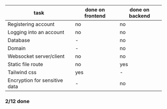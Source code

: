 | task | done on frontend | done on backend |
|----------------|---------------|---------------|
|Registering account| no| no |
|Logging into an account| no| no |
|Database| - | no |
|Domain| - | no |
|Websocket server/client| no| no |
|Static file route| no| yes |
|Tailwind css| yes | - |
|Encryption for sensitive data| -| no |

### 2/12 done

